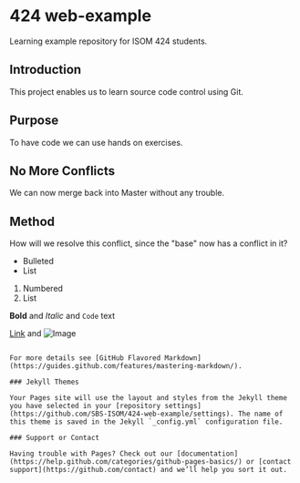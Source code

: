 # 424 web-example
Learning example repository for ISOM 424 students. 

## Introduction
This project enables us to learn source code control using Git. 

## Purpose
To have code we can use hands on exercises. 

## No More Conflicts
We can now merge back into Master without any trouble.

## Method
How will we resolve this conflict, since the "base" now has a conflict in it?

- Bulleted
- List

1. Numbered
2. List

**Bold** and _Italic_ and `Code` text

[Link](url) and ![Image](src)
```

For more details see [GitHub Flavored Markdown](https://guides.github.com/features/mastering-markdown/).

### Jekyll Themes

Your Pages site will use the layout and styles from the Jekyll theme you have selected in your [repository settings](https://github.com/SBS-ISOM/424-web-example/settings). The name of this theme is saved in the Jekyll `_config.yml` configuration file.

### Support or Contact

Having trouble with Pages? Check out our [documentation](https://help.github.com/categories/github-pages-basics/) or [contact support](https://github.com/contact) and we’ll help you sort it out.
